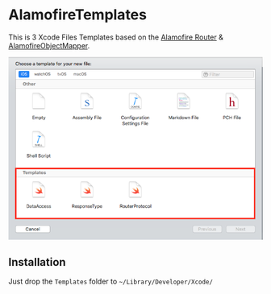# AlamofireTemplates
This is 3 Xcode Files Templates based on the [Alamofire Router](https://github.com/Alamofire/Alamofire/blob/master/Documentation/AdvancedUsage.md#api-parameter-abstraction) & [AlamofireObjectMapper](https://github.com/tristanhimmelman/AlamofireObjectMapper).

![Files](Screenshots/files.png)

## Installation
Just drop the `Templates` folder to `~/Library/Developer/Xcode/`
